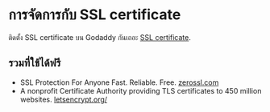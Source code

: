 # การจัดการกับ SSL certificate
ติดตั้ง SSL certificate บน Godaddy กันเถอะ [SSL certificate](https://bohat.medium.com/%E0%B8%95%E0%B8%B4%E0%B8%94%E0%B8%95%E0%B8%B1%E0%B9%89%E0%B8%87-ssl-certificate-%E0%B8%9A%E0%B8%99-godaddy-%E0%B8%81%E0%B8%B1%E0%B8%99%E0%B9%80%E0%B8%96%E0%B8%AD%E0%B8%B0-6bd79975e469).

## รวมที่ใช้ได้ฟรี
* SSL Protection For Anyone Fast. Reliable. Free.  [zerossl.com](https://zerossl.com/)
* A nonprofit Certificate Authority providing TLS certificates to 450 million websites.  [letsencrypt.org/](https://letsencrypt.org/)

